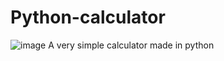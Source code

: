 # Python-calculator
![image](https://github.com/The-Crypto-Duck/Python-calculator/assets/123882899/b4a6786e-66e8-4dd5-87f8-a5de161a4e35)
A very simple calculator made in python
